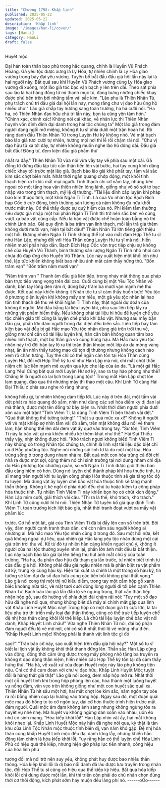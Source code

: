 ```yaml
---
title: "Chương 1798: Khấp linh"
published: 2025-05-22
updated: 2025-05-22
description: 'Khấp linh'
image: '/images/han-li/cover/'
tags: [HanLi]
category: HanLi
draft: false
---
```


Huyết mộc

Đại hán toàn thân bao phủ trong hắc quang, chính là Huyền Vũ
Phách Hoàng. Gã yêu tộc được xưng là Ly Hỏa, tự nhiên chính là
Ly Hỏa giao vương trong bảy đại yêu vương.
Tuyên bố bắt đầu đấu giá hội lần này lại là hai người này. Bất quá
sau khi Huyền Vũ Phách vương cùng Ly Hỏa giao vương đi
xuống, một lão giả tóc bạc vận bạch y lên trên đài.
Theo sát phía sau lão là hai hàng đồng tử mi thanh mục tú, đang
bưng những chiếc khay được phủ bên trên bởi những tấm vải sắc
kim.
"Lão phu là Thiên Nhãn Tử, phụ trách chủ trì đấu giá đại hội lần
này, mong rằng chư vị đạo hữu ủng hộ nhiều cho!" Lão giả chắp
tay hướng sang toàn trường, ha hả cười nói.
"Ha ha, có Thiên Nhãn đạo hữu chủ trì lần này, bọn ta cũng yên
tâm hơn."
"Chính xác, chính xác! Không nói cái khác, về nhãn lực thì Thiên
Nhãn huynh vốn đỉnh đỉnh đại danh trong hai tộc chúng ta"
Một lão giả trong đám người đang ngồi mở miệng, không ít tu sĩ
phía dưới một trận hoan hô. Rõ ràng danh đầu Thiên Nhãn Tử
trong Luyện Hư kỳ không nhỏ.
Vẻ mặt bạch bào lão giả tươi cười tự nhiên, hướng mọi nơi thi lễ
rồi chậm rãi nói:
"Chư vị đạo hữu từ xa tới đây, tự nhiên không muốn nghe lão hủ
dông dài. Đấu giá bắt đầu! Đồng tử, đem kiện đấu giá phẩm thứ

nhất ra đây."
Thiên Nhãn Tử vừa nói vừa vẫy tay về phía sau một cái.
Gã đồng tử đứng đầu lập tức cẩn thận tiến lên vài bước, hai tay
cung kính dâng chiếc khay tới trước mặt lão giả.
Bạch bào lão giả khẽ phất tay, tấm vải sắc kim sắc chợt biến mất.
Nhất thời ngân quang chớp động, một khối tinh thạch hiện ra
trước mắt mọi người.
Tinh thạch chỉ cỡ nắm tay, nhưng bên ngoài có một tầng hoa văn
thiên nhiên lóng lánh, giống như vô số sợi tơ bạc nhập vào trong
tinh thạch, mỹ lệ dị thường.
"Tài liệu đỉnh cấp luyện khí pháp bảo kim thuộc tính, một khối
Ngân Ti Tinh. Là của Vu nhân tộc Bạch Bích hạp Cốc ở cực đông,
bình thường sản lượng cả năm không đủ nửa khối trước mắt này.
Có thể thấy được sự quý hiếm của nó. Phi kiếm tầm thường nếu
được gia nhập một hai phần Ngân Ti Tinh thì trở nên sắc bén vô
cùng, vượt xa bảo vật cùng cấp. Nếu là bảo vật được chế hoàn
toàn bằng nó thì chính Linh bảo. Giá quy định là ba trăm vạn linh
thạch, mỗi lần trả giá thêm không dưới mười vạn, hiện tại bắt
đầu!" Thiên Nhãn Tử lớn tiếng giới thiệu một hồi.
Đương nhiên Ngân Ti Tinh không thể lọt vào mắt đám Hợp Thể tu
sĩ như Hàn Lập, nhưng đối với Hóa Thần cùng Luyện Hư tu sĩ mà
nói, hiển nhiên mười phần hấp dẫn.
Bạch Bích Hạp Cốc vốn trực tiếp chịu sự khống chế của Huyền
Vũ Thành, bình thường sản lượng Ngân Ti Tinh nhỏ nhoi còn
chưa đủ đáp ứng cho Huyền Vũ Thành. Lúc này xuất hiện một
khối lớn như thế, lập tức khiến không biết bao nhiêu ánh mắt cảm
thấy hứng thú.
"Bốn trăm vạn"
"Bốn trăm năm mươi vạn"

"Năm trăm vạn "
Thanh âm đấu giá liên tiếp, trong nháy mắt thông qua pháp bàn
trực tiếp vang vọng trên đài cao.
Cuối cùng bị một Yêu Tộc Nhân vô danh, bàn tay lông đen rậm rì,
dùng bảy trăm ba mươi vạn mạnh mẽ thu được.
Kết quả này khiến không ít Nhân tộc tu sĩ cảm thấy buồn bực!
Yêu tộc ở phương diện luyện khí không mấy am hiểu, một gã yêu
tộc nhân lại hao tốn tinh thạch để thu về khối Ngân Ti Tinh này,
thật ngoài dự đoán của không ít người.
Mở đầu bằng tài liệu luyện khí, phía sau liên tiếp lấy ra những vật
phẩm hiếm thấy. Nếu không phải tài liệu hi hữu để luyện chế yêu
tộc chiến giáp thì cũng là luyện chế pháp khí bảo vật.
Nhưng sau mấy bận đấu giá, phần lớn đám người trong đại điện
đều biến sắc.
Liên tiếp bảy tám kiện bảo vật đều bị gã Hắc mao Yêu tộc nhân
dùng giá trên trời thu về, giống như chỉ cần có tài liệu luyện khí,
hắn căn bản không quan tâm bao nhiêu linh thạch, một bộ thân
gia vô cùng hùng hậu.
Mà Hắc mao yêu tộc nhân này trừ đôi bàn tay lộ ra thì toàn thân
khoác một lớp áo da mỏng vàng nhạt, ẩn ẩn nhìn thấy tướng mạo
dữ tợn dị thường nhưng không cách nào xem rõ chân tướng.
Tuy thế chỉ có thể ngăn cản tồn tại Hóa Thần cùng Luyện Hư, đối
với Hợp Thể kỳ tu sĩ như Hàn Lập mà nói, chỉ mất chút thần niệm
chi lực liền mạnh mẽ xuyên qua lực che lấp của áo da.
"Là một gã Hắc Lang Yêu! Cũng bất quá mới Luyện Hư sơ kỳ, sao
ra tay hào phóng như thế? Chẳng lẽ là người có lai lịch trong
Lang tộc!" Trong mắt Hàn Lập chợt lóe lam quang, đảo qua thì
nhướng mày thì thào một câu.
Khí Linh Tử cùng Hải Đại Thiếu ở phía sau nghe rõ ràng nhưng

không hiểu gì, tự nhiên không dám tiếp lời.
Lúc này ở trên đài, một tấm vải dệt phát ra hào quang đỏ sẫm,
nhìn như dùng các sợi hỏa diễm kỳ dị đan lại mà thành, được một
tên đồng tử bày biện ra.
Nhất thời đám người phía dưới xôn xao một trận!
"Tinh Viêm Ti, là dùng Tinh Viêm Ti bện thành vải dệt."
"Quả thật không thể tưởng tượng!"
"Thật sự quá mức xa xỉ!"
Không ít người với vẻ mặt khiếp sợ nhìn tấm vải đỏ sẫm, trên mặt
không dấu nổi vẻ tham lam, hận không thể lên đài đem vật ấy quơ
vào trong tay.
"Sư tôn, Tinh Viêm Ti này là bảo vật gì mà khiến nhiều kẻ thèm
khát như thế." Hải Đại Thiếu thấy vậy, nhịn không được hỏi.
"Khó trách ngươi không biết! Tinh Viêm Ti này không có trong
Nhân tộc chúng ta, chính là linh vật tài liệu đặc biệt chỉ có ở Hắc
phượng tộc. Nghe nói những sợi linh tơ là do một một loại Hỏa
trùng sống ở trong dung nham nhả ra. Bất quá một con hỏa trùng
cả đời chỉ nhả ra được một sợi, cộng thêm nó chỉ sinh trưởng tại
nơi dung nham chi địa do Hắc phượng tộc chưởng quản, so với
Ngân Ti Tinh được giới thiệu ban đầu càng hiếm có hơn. Dùng nó
luyện chế thành pháp khí hỏa thuộc tính, tu sĩ mang trên người khi
tu luyện công pháp Hỏa thuộc tính sẽ gia tăng tốc độ tu luyện. Mà
dùng vật ấy luyện chế bảo vật hỏa thuộc tính sẽ tăng mạnh thần
thông. Không ít kẻ ngồi ở phía dưới đều chủ tu hoặc kiêm tu công
pháp hỏa thuộc tính. Tự nhiên Tinh Viêm Ti này khiến bọn họ có
chút kích động." Hàn Lập mỉm cười, giải thích vài câu.
"Thì ra là thế, khó trách, khó trách." Khí Linh Tử cũng cười hì hì
nói.
Thiên Nhãn Tử tuyên bố giá quy định Tinh Viêm Ti, toàn trường
kịch liệt báo giá, nhất thời tranh đoạt vượt xa mấy vật phẩm lúc

trước.
Cơ hồ một lát, giá của Tinh Viêm Ti đã bị đẩy lên con số trên trời.
Bởi vậy, đám người cạnh tranh thưa dần, chỉ còn năm sáu người
không ai nhường ai. Mà hắc mao Yêu tộc nhân cũng ở trong đó.
Sau một hồi nữa, kết quả không ngoài dự liêu, quả nhiên gã Hắc
lang yêu tộc nhân dùng một cái giá trên trời thu về.
Kể từ đó tự nhiên hắn càng khiến người chú ý, không ít người
của hai tộc thường xuyên nhìn lại, phần lớn ánh mắt đều là bất
thiện.
Lúc này bạch bào lão giả lại lên tiếng thu hút ánh mắt chú ý của
toàn trường.
"Ha ha, đa phần đạo hữu đã tham gia lần trước, tự nhiên biết trình
tự của đấu giá hội. Không phải đấu giá ngẫu nhiên mà là phân
biệt ra vật phẩm sơ kỳ, trung kỳ cùng hậu kỳ. Hiện tại xuất ra
chính là một trong số hậu kỳ, tin tưởng sẽ làm đại đa số đạo hữu
cùng các tiền bối không phải thất vọng."
Lão giả nói xong thì một thị nữ kiều diễm, trong tay một cầm hộp
gỗ xanh biếc khoảng nửa tấc, vẻ mặt tươi cười động lòng người
đi tới bên cạnh Thiên Nhãn Tử.
Bạch bào lão giả lần đầu lộ vẻ ngưng trọng, thật cẩn thận tiếp
nhận hộp gỗ, sau đó hướng về phía dưới đài chậm rãi nói:
"Tuy một số đạo hữu đã nghe nói qua, nhưng không biết đã mấy
ai chính mắt gặp qua linh vật Khấp Linh Huyết Mộc này! Trong
hộp có một đoạn giá trị cực lớn, là tài liệu phụ trợ thi triển mấy loại
đại thần thông, cũng có thể trực tiếp luyện chế đệ nhị hóa thân
cùng khôi lỗi thế kiếp. Là chủ tài liệu luyện chế bảo vật nổi danh,
Khấp Huyết Linh châu!"
Vừa nghe Thiên Nhãn Tử nói, đại bộ phận đám người đều lộ vẻ
mờ mịt, chỉ có số ít nhất thời lộ vẻ mừng như điên.
"Khấp Huyết Linh mộc! Không phải là thánh vật linh tộc gì đó

sao?"
"Trân bảo cỡ này, sao xuất hiện trên đấu giá hội này?"
Một số tu sĩ biết lai lịch vật ấy không khỏi thất thanh đứng lên.
Thần sắc Hàn Lập cũng vừa động, đồng thời cảm ứng được trong
mấy phòng nhỏ tầng ba truyền ra không ít dao động thần niệm,
hiển nhiên các Hợp Thể kỳ tồn tại đã cảm thấy hứng thú.
"Ha hả, về xuất xứ của đoạn Huyết mộc này lão phu không tiện
nêu. Chỉ có thể cam đoan với chư vị đạo hữu, Khấp Linh Huyết
Mộc tuyệt đối là hàng thật giá thật" Lão giả nói xong, đem nắp hộp
mở ra.
Nhất thời một cỗ huyết tinh khí trong hộp phóng lên cao, hóa
thành một luồng huyết vụ nồng đậm, vặn vẹo trên không giống
như một con huyết sắc quái xà.
Thiên Nhãn Tử hít sâu một hơi, hai mắt chợt lóe kim sắc, năm
ngón tay xòe ra rồi bỗng nhiên cụp lại hướng vào trong hộp.
Ngay sau đó, một đoạn quái mộc màu đỏ hồng to to cỡ ngón tay,
dài cỡ hơn thước trình hiện trước mắt đám người.
Quái mộc ảm đạm không ánh sáng nhưng không ngừng tỏa ra
huyết vụ nhè nhẹ. Mà huyết vụ không ngừng đan xoắn vào nhau,
uốn éo như có sinh mạng.
"Hóa kiếp khôi lỗi!" Hàn Lập nhìn vật ấy, hai mắt không khỏi nheo
lại.
Khấp Linh Huyết Mộc này hắn đã nghe nói qua, kỳ thật là tàn khu
của Linh Tộc Nhân mộc thuộc tính biến dị, vạn năm khó gặp.
Đệ nhị hóa thân cùng khấp Huyết Linh mộc đều đại danh lừng lẫy,
nhưng khiến hắn động tâm chính là hóa kiếp khôi lỗi.
Tuy rằng hắn có thể luyện chế Hóa Linh Phù có hiệu quả thế kiếp,
nhưng hiện giờ pháp lực tiến nhanh, công hiệu của hóa linh phù

tương đối mà nói trở nên suy yếu, không phát huy được bao
nhiêu thần thông.
Hóa kiếp khôi lỗi là dị bảo nổi danh đã lâu được lưu truyền trong
nhân tộc, đối Hợp Thể tu sĩ cũng có hiệu qua thế kiếp kỳ hiệu.
Bất quá hóa kiếp khôi lỗi chỉ dùng được một lần, khi thi triển còn
phải do chủ nhân chọn đúng thời cơ thôi động, kích phát sớm hay
muộn đều lãng phí nó.
------oOo------
